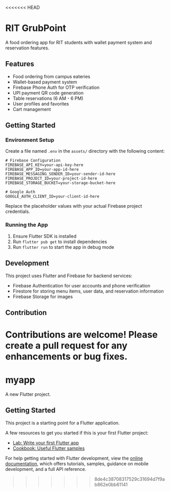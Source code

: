 <<<<<<< HEAD
# RIT GrubPoint

A food ordering app for RIT students with wallet payment system and reservation features.

## Features

- Food ordering from campus eateries
- Wallet-based payment system
- Firebase Phone Auth for OTP verification
- UPI payment QR code generation
- Table reservations (6 AM - 6 PM)
- User profiles and favorites
- Cart management

## Getting Started

### Environment Setup

Create a file named `.env` in the `assets/` directory with the following content:

```
# Firebase Configuration
FIREBASE_API_KEY=your-api-key-here
FIREBASE_APP_ID=your-app-id-here  
FIREBASE_MESSAGING_SENDER_ID=your-sender-id-here
FIREBASE_PROJECT_ID=your-project-id-here
FIREBASE_STORAGE_BUCKET=your-storage-bucket-here

# Google Auth
GOOGLE_AUTH_CLIENT_ID=your-client-id-here
```

Replace the placeholder values with your actual Firebase project credentials.

### Running the App

1. Ensure Flutter SDK is installed
2. Run `flutter pub get` to install dependencies
3. Run `flutter run` to start the app in debug mode

## Development

This project uses Flutter and Firebase for backend services:

- Firebase Authentication for user accounts and phone verification
- Firestore for storing menu items, user data, and reservation information
- Firebase Storage for images

## Contribution

Contributions are welcome! Please create a pull request for any enhancements or bug fixes.
=======
# myapp

A new Flutter project.

## Getting Started

This project is a starting point for a Flutter application.

A few resources to get you started if this is your first Flutter project:

- [Lab: Write your first Flutter app](https://docs.flutter.dev/get-started/codelab)
- [Cookbook: Useful Flutter samples](https://docs.flutter.dev/cookbook)

For help getting started with Flutter development, view the
[online documentation](https://docs.flutter.dev/), which offers tutorials,
samples, guidance on mobile development, and a full API reference.
>>>>>>> 8de4c38708317529c31694d7f9ab862e0bb61141
